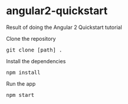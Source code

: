 # angular2-quickstart
Result of doing the Angular 2 Quickstart tutorial

Clone the repository
<pre>
git clone [path] .
</pre>

Install the dependencies 
<pre>
npm install
</pre>

Run the app
<pre>
npm start
</pre>
